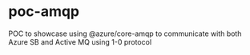 # poc-amqp
POC to showcase using @azure/core-amqp to communicate with both Azure SB and Active MQ using 1-0 protocol
